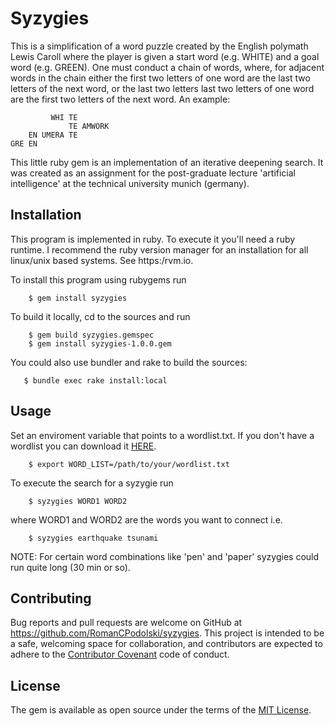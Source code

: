 # Syzygies
This is a simplification of a word puzzle created by the English polymath Lewis Caroll where the player is given a start word (e.g. WHITE) and a goal word (e.g. GREEN).
One must conduct a chain of words, where, for adjacent words in the chain either the first two letters of one word are the last two letters of the next word, or the last two letters last two letters of one word are the first two letters of the next word.
An example:
```
         WHI TE
             TE AMWORK
    EN UMERA TE
GRE EN 
```
This little ruby gem is an implementation of an iterative deepening search.
It was created as an assignment for the post-graduate lecture 'artificial intelligence' at the technical university munich (germany).

## Installation

This program is implemented in ruby.
To execute it you'll need a ruby runtime.
I recommend the ruby version manager for an installation for all linux/unix based systems.
See https:/rvm.io.

To install this program using rubygems run
```
    $ gem install syzygies
```
To build it locally, cd to the sources and run

```
    $ gem build syzygies.gemspec 
    $ gem install syzygies-1.0.0.gem 
```
You could also use bundler and rake to build the sources:
```
   $ bundle exec rake install:local
```


## Usage

Set an enviroment variable that points to a wordlist.txt.
If you don't have a wordlist you can download it [HERE](https://raw.githubusercontent.com/RomanCPodolski/syzygies/master/wordsEn.txt).
```
    $ export WORD_LIST=/path/to/your/wordlist.txt
```

To execute the search for a syzygie run 

```
    $ syzygies WORD1 WORD2
```
where WORD1 and WORD2 are the words you want to connect i.e.

```
    $ syzygies earthquake tsunami
```

NOTE: For certain word combinations like 'pen' and 'paper' syzygies could run quite long (30 min or so).

## Contributing

Bug reports and pull requests are welcome on GitHub at https://github.com/RomanCPodolski/syzygies.
This project is intended to be a safe, welcoming space for collaboration, and contributors are expected to adhere to the [Contributor Covenant](contributor-covenant.org) code of conduct.


## License

The gem is available as open source under the terms of the [MIT License](http://opensource.org/licenses/MIT).

